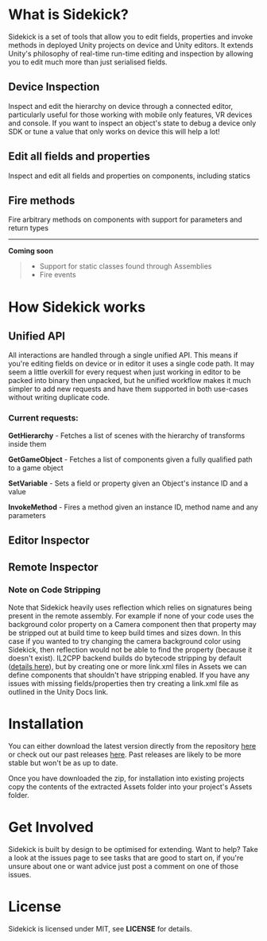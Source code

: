 # What is Sidekick?

Sidekick is a set of tools that allow you to edit fields, properties and invoke methods in deployed Unity projects on device and Unity editors. It extends Unity's philosophy of real-time run-time editing and inspection by allowing you to edit much more than just serialised fields.

## Device Inspection

Inspect and edit the hierarchy on device through a connected editor, particularly useful for those working with mobile only features, VR devices and console. If you want to inspect an object's state to debug a device only SDK or tune a value that only works on device this will help a lot!

## Edit all fields and properties 
Inspect and edit all fields and properties on components, including statics

## Fire methods

Fire arbitrary methods on components with support for parameters and return types


----------


**Coming soon**
> - Support for static classes found through Assemblies
> - Fire events


# How Sidekick works

## Unified API

All interactions are handled through a single unified API. This means if you're editing fields on device or in editor it uses a single code path. It may seem a little overkill for every request when just working in editor to be packed into binary then unpacked, but he unified workflow makes it much simpler to add new requests and have them supported in both use-cases without writing duplicate code.

### Current requests:
**GetHierarchy** - Fetches a list of scenes with the hierarchy of transforms inside them

**GetGameObject** - Fetches a list of components given a fully qualified path to a game object

**SetVariable** - Sets a field or property given an Object's instance ID and a value

**InvokeMethod** - Fires a method given an instance ID, method name and any parameters

## Editor Inspector

## Remote Inspector


### Note on Code Stripping

Note that Sidekick heavily uses reflection which relies on signatures being present in the remote assembly. For example if none of your code uses the background color property on a Camera component then that property may be stripped out at build time to keep build times and sizes down. In this case if you wanted to try changing the camera background color using Sidekick, then reflection would not be able to find the property (because it doesn't exist). IL2CPP backend builds do bytecode stripping by default ([details here](https://docs.unity3d.com/Manual/IL2CPP-BytecodeStripping.html)), but by creating one or more link.xml files in Assets we can define components that shouldn't have stripping enabled. If you have any issues with missing fields/properties then try creating a link.xml file as outlined in the Unity Docs link.

# Installation

You can either download the latest version directly from the repository [here](https://github.com/sabresaurus/Sidekick/archive/master.zip) or check out our past releases [here](https://github.com/sabresaurus/Sidekick/releases). Past releases are likely to be more stable but won't be as up to date.

Once you have downloaded the zip, for installation into existing projects copy the contents of the extracted Assets folder into your project's Assets folder.

# Get Involved

Sidekick is built by design to be optimised for extending. Want to help? Take a look at the issues page to see tasks that are good to start on, if you're unsure about one or want advice just post a comment on one of those issues.

# License

Sidekick is licensed under MIT, see **LICENSE** for details.